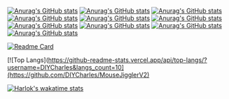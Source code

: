 [![Anurag's GitHub stats](https://github-readme-stats.vercel.app/api?username=DIYCharles&rank_icon=github&include_all_commits=true&custom_title=DIYCharles_God_Status&count_private=true&show_icons=true&theme=radical)](https://github.com/DIYCharles/github-readme-stats)
[![Anurag's GitHub stats](https://github-readme-stats.vercel.app/api?username=DIYCharles&rank_icon=github&include_all_commits=true&custom_title=DIYCharles_God_Status&count_private=true&show_icons=true&theme=dark)](https://github.com/DIYCharles/github-readme-stats)
[![Anurag's GitHub stats](https://github-readme-stats.vercel.app/api?username=DIYCharles&rank_icon=github&include_all_commits=true&custom_title=DIYCharles_God_Status&count_private=true&show_icons=true&theme=merko)](https://github.com/DIYCharles/github-readme-stats)
[![Anurag's GitHub stats](https://github-readme-stats.vercel.app/api?username=DIYCharles&rank_icon=github&include_all_commits=true&custom_title=DIYCharles_God_Status&count_private=true&show_icons=true&theme=gruvbox)](https://github.com/DIYCharles/github-readme-stats)
[![Anurag's GitHub stats](https://github-readme-stats.vercel.app/api?username=DIYCharles&rank_icon=github&include_all_commits=true&custom_title=DIYCharles_God_Status&count_private=true&show_icons=true&theme=tokyonight)](https://github.com/DIYCharles/github-readme-stats)
[![Anurag's GitHub stats](https://github-readme-stats.vercel.app/api?username=DIYCharles&rank_icon=github&include_all_commits=true&custom_title=DIYCharles_God_Status&count_private=true&show_icons=true&theme=onedark)](https://github.com/DIYCharles/github-readme-stats)
[![Anurag's GitHub stats](https://github-readme-stats.vercel.app/api?username=DIYCharles&rank_icon=github&include_all_commits=true&custom_title=DIYCharles_God_Status&count_private=true&show_icons=true&theme=cobalt)](https://github.com/DIYCharles/github-readme-stats)
[![Anurag's GitHub stats](https://github-readme-stats.vercel.app/api?username=DIYCharles&rank_icon=github&include_all_commits=true&custom_title=DIYCharles_God_Status&count_private=true&show_icons=true&theme=synthwave)](https://github.com/DIYCharles/github-readme-stats)
[![Anurag's GitHub stats](https://github-readme-stats.vercel.app/api?username=DIYCharles&rank_icon=github&include_all_commits=true&custom_title=DIYCharles_God_Status&count_private=true&show_icons=true&theme=highcontrast)](https://github.com/DIYCharles/github-readme-stats)
[![Anurag's GitHub stats](https://github-readme-stats.vercel.app/api?username=DIYCharles&rank_icon=github&include_all_commits=true&custom_title=DIYCharles_God_Status&count_private=true&show_icons=true&theme=dracula)](https://github.com/DIYCharles/github-readme-stats)

[![Readme Card](https://github-readme-stats.vercel.app/api/pin/?username=DIYCharles&rank_icon=github&include_all_commits=true&custom_title=DIYCharles_God_Status&repo=github-readme-stats)](https://github.com/DIYCharles/MouseJigglerV2)


[![Top Langs](https://github-readme-stats.vercel.app/api/top-langs/?username=DIYCharles&langs_count=10](https://github.com/DIYCharles/MouseJigglerV2)


[![Harlok's wakatime stats](https://github-readme-stats.vercel.app/api/wakatime?username=DIYCharles)](https://github.com/DIYCharles/MouseJigglerV2)
